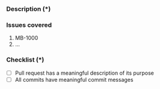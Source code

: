 <!--- Fields marked with (*) are required. Please don't remove the template. -->

<!--- Please provide a general summary of the Pull Request in the Title above. -->

### Description (*)
<!--- Please provide a description of the changes proposed in the pull request. -->

### Issues covered
1. MB-1000
2. ...

### Checklist (*)
 - [ ] Pull request has a meaningful description of its purpose
 - [ ] All commits have meaningful commit messages
